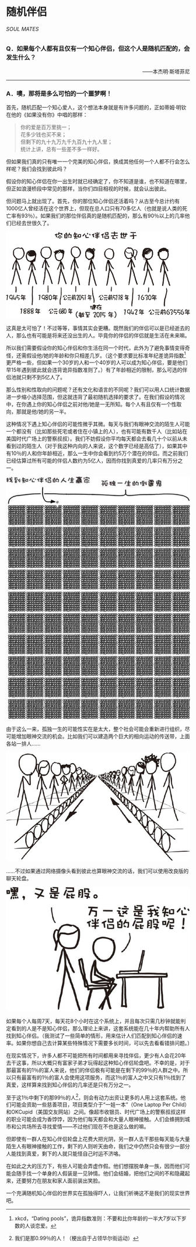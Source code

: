 # 随机伴侣
###### SOUL MATES
### Q．如果每个人都有且仅有一个知心伴侣，但这个人是随机匹配的，会发生什么？
<p align="right">——本杰明·斯塔菲尼</p>

***
### A．噢，那将是多么可怕的一个噩梦啊！
首先，随机匹配一个知心爱人，这个想法本身就是有许多问题的，正如蒂姆·明钦在他的《如果没有你》中唱的那样：

> 你的爱是百万里挑一；  
> 花多少钱也买不来；  
> 但剩下的九十九万九千九百九十九人里；  
> 统计上讲，总有一些差不多一样好。  

但如果我们真的只有唯一一个完美的知心伴侣，换成其他任何一个人都不行会怎么样呢？我们会找到彼此吗？

假设你的知心伴侣在你一出生时就已经确定了，你不知道是谁，也不知道在哪里，但正如浪漫桥段中常见的那样，当你们四目相视的时候，就会认出彼此。

但问题马上就出现了。首先，你的那位知心伴侣还活着吗？从古至今总计约有1000亿人曾经活在这个世界上，但现在总人口只有70多亿人（也就是说人类的死亡率有93％）。如果我们的那位伴侣真的是随机匹配的，那么有90％以上的几率他们已经去世很久了。

![1](./imgs/SM-1.png)

这真是太可怕了！不过等等，事情其实会更糟。既然我们的伴侣可以是已经逝去的人，那么也有可能是将来还没出生的人。毕竟你的伴侣的伴侣就是生活在未来嘛。

所以我们需要假设你的知心伴侣和你生活在同一个时代，此外为了避免事情变得奇怪，还需假设他/她的年龄和你只相差几岁。（这个要求要比标准年纪差诡异指数[^1]更严格一些，但如果一个30岁的人和一个40岁的人可以成为知心伴侣，要是他们早15年遇到彼此就会违背诡异指数准则了。）有了年龄相近的限制，那么可选的伴侣池就只剩不到5亿人了。

那么性别和性取向的问题呢？还有文化和语言的不同呢？我们可以用人口统计数据进一步缩小选择范围，但这就违背了最初随机选择的要求了。在我们假设的情况中，在你遇上你的知心伴侣之前对他/她是一无所知。每个人有且仅有一个性取向，那就是他/她的另一半。

这种情况下遇上知心伴侣的可能性微乎其微。每天与我们有眼神交流的陌生人可能一个都没有（比如那些死宅或者住在小镇上的人），也有可能有数千人（比如站在美国时代广场上的警察叔叔）。我们不妨假设你平均每天都会去看几十个以前从未看到过的陌生人（对于我这种内向的人来说，这个数字已经是高估了），如果其中有10％的人和你年龄相近，那么一生中你会看到约5万个潜在的伴侣。而之前我们已经估算过所有可能的伴侣人数约为5亿人，因而你找到真爱的几率只有万分之一。

![2](./imgs/SM-2.png)

由于这么一来，孤独一生的可能性实在是太大，整个社会可能会重新进行组织，尽可能增加眼神交流的机会。比如我们可以建造两个巨大的相向运动的传送带，上面各站一排人……

![3](./imgs/SM-3.png)

……不过如果通过网络摄像头看到彼此也算眼神交流的话，我们可以使用改良版的聊天轮盘。

![4](./imgs/SM-4.png)

如果每个人每周7天，每天花8个小时在这个系统上，并且每次只需几秒钟就能判定看到的人是不是知心伴侣，那么理论上来讲，这套系统能在几十年内帮助所有人找到知心伴侣。（我测试了一些简单的情形，用来估计人们匹配到知心伴侣的速率。如果你想自己去计算某些特殊情况下需要多长时间，可以先去看看错排问题。）

在现实情况下，许多人都不可能把所有时间都用来寻找伴侣，更少有人会花20年去干这事，所以大概只有富家子弟才玩得起这种知心伴侣轮盘吧。不幸的是，对于那最富有的1％的富人来说，他们的伴侣极有可能是在剩下的99％的人群之中。所以只有最富有的1％的富人会使用这项服务，而这1％的富人之中又只有1％找到了真爱，这样算来找到知心伴侣的几率还是只有万分之一。

至于这1％中剩下的那99％的人[^2]，则会有动力出资让更多的人用上这套系统。他们可能会资助一些慈善项目，项目类型介于“一娃一本”（One Laptop Per Child）和OKCupid（美国交友网站）之间。像超市收银员、时代广场上的警察叔叔这样的职业可能会成为香饽饽，因为他们每天都会和大量人眼神接触。人们会蜂拥到城市和公共场所去寻找爱情——不过他们现在不也是这么做的嘛。

但即使有一群人在知心伴侣轮盘上花费大把光阴，另一群人去干那些每天能与大量陌生人有眼神接触的工作，剩下的人则听天由命，我们之中仍然只会有很少一部分人能找到真爱，剩下的人就只能怪自己时运不济咯。

在如此之大的压力下，有些人可能会弄虚作假。他们想摆脱单身一族，因而他们可能会随手找一个单身的人假装是一见钟情。他们会结婚，把他们之间的不和隐藏起来，还要努力在朋友和家人面前装出笑脸。

一个充满随机知心伴侣的世界实在孤独得吓人，让我们祈祷这不是我们的现实世界吧。

[^1]:xkcd，“Dating pools”，诡异指数准则：不要和比你年龄的一半大7岁以下岁数的人谈恋爱。
[^2]:我们是那0.99％的人！（梗出自于占领华尔街运动）
